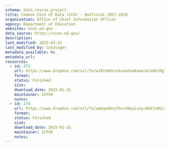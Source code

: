 ```yaml
---
schema: data_rescue_project 
title: Common Core of Data (CCD) - Nonfiscal 2017-2018
organization: Office of Chief Information Officer
agency: Department of Education
websites: nces.ed.gov
data_source: https://nces.ed.gov/
description: 
last_modified: 2025-03-22
last_modified_by: Cataloger
metadata_available: No
metadata_url: 
resources:
  - id: 273
    url: https://www.dropbox.com/scl/fo/w187o60rxzkunw3od4aem/AJe0KJdgIqGMi72h_-86Eug?rlkey=o0sk33hngyoob8eecf6gbbwqn&dl=0
    format: 
    status: Finished
    size: 
    download_date: 2025-01-31
    maintainer: ICPSR
    notes: 
  - id: 274
    url: https://www.dropbox.com/scl/fo/aw6qw8dvyfhvcd9oyisny/AGk7x8GLX7kL2W7svP2zRHw?rlkey=cpcv1via5byaj2wt2my6980pd&dl=0
    format: 
    status: Finished
    size: 
    download_date: 2025-01-31
    maintainer: ICPSR
    notes: 
---
```

